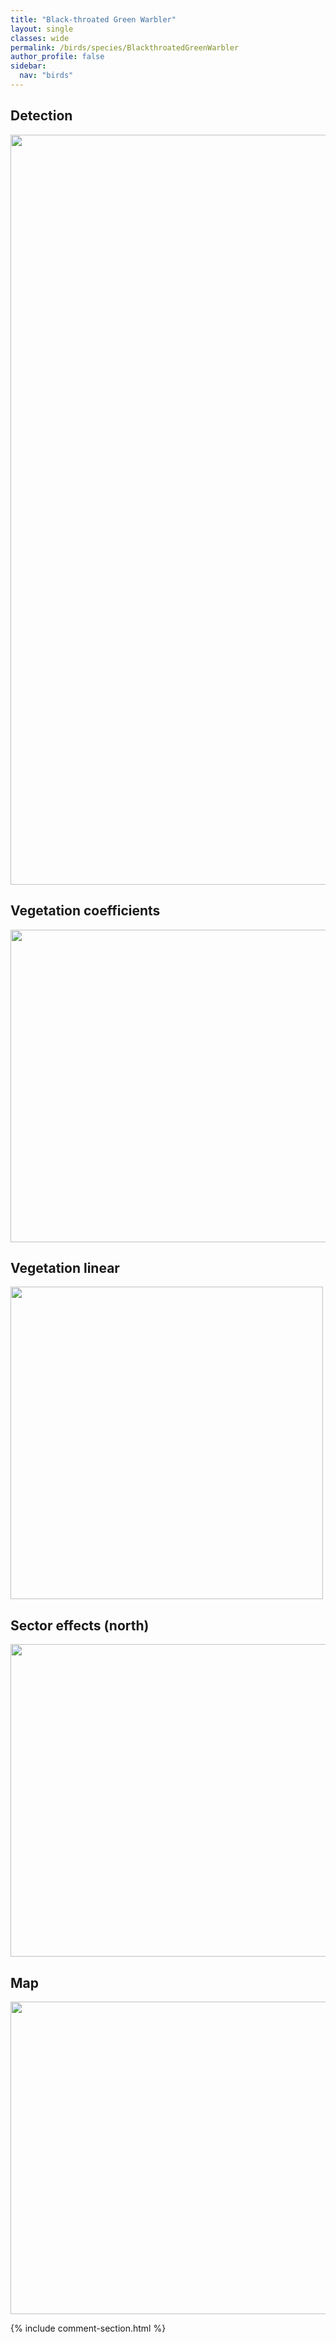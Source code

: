 ```yaml
---
title: "Black-throated Green Warbler"
layout: single
classes: wide
permalink: /birds/species/BlackthroatedGreenWarbler
author_profile: false
sidebar:
  nav: "birds"
---
```


<h2>Detection</h2>

<a href="https://drive.google.com/uc?export=view&id=1YMjTVJdUazDAylWPj6Yt72d7t9_yCo1P">
<img src="https://drive.google.com/uc?export=view&id=1YMjTVJdUazDAylWPj6Yt72d7t9_yCo1P" height = "1200" width = "800">
</a>

<h2>Vegetation coefficients</h2>

<a href="https://drive.google.com/uc?export=view&id=1O91dyd8GOXLirTwpVrUHOJlhj1tQ-SQj">
<img src="https://drive.google.com/uc?export=view&id=1O91dyd8GOXLirTwpVrUHOJlhj1tQ-SQj" height = "500" width = "1000">
</a>

<h2>Vegetation linear</h2>

<a href="https://drive.google.com/uc?export=view&id=1l4T093-ddgCZY1XjjYamHOz6q9OaR9mU">
<img src="https://drive.google.com/uc?export=view&id=1l4T093-ddgCZY1XjjYamHOz6q9OaR9mU" height = "500" width = "500">
</a>

<h2>Sector effects (north)</h2>

<a href="https://drive.google.com/uc?export=view&id=1CpL2qkto6uI88T_rhoFkFzgOJhFYcKwG">
<img src="https://drive.google.com/uc?export=view&id=1CpL2qkto6uI88T_rhoFkFzgOJhFYcKwG" height = "500" width = "1000">
</a>

<h2>Map</h2>

<a href="https://drive.google.com/uc?export=view&id=1yQgHJjcLOFMwuoIbl0Sm9FkqR8NhIBV8">
<img src="https://drive.google.com/uc?export=view&id=1yQgHJjcLOFMwuoIbl0Sm9FkqR8NhIBV8" height = "500" width = "1500">
</a>

{% include comment-section.html %}
